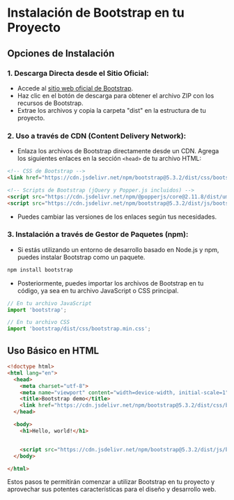 # Instalación de Bootstrap en tu Proyecto

## Opciones de Instalación

### 1. Descarga Directa desde el Sitio Oficial:

- Accede al [sitio web oficial de Bootstrap](https://getbootstrap.com/).
- Haz clic en el botón de descarga para obtener el archivo ZIP con los recursos de Bootstrap.
- Extrae los archivos y copia la carpeta "dist" en la estructura de tu proyecto.

### 2. Uso a través de CDN (Content Delivery Network):

- Enlaza los archivos de Bootstrap directamente desde un CDN. Agrega los siguientes enlaces en la sección `<head>` de tu archivo HTML:

```html
<!-- CSS de Bootstrap -->
<link href="https://cdn.jsdelivr.net/npm/bootstrap@5.3.2/dist/css/bootstrap.min.css" rel="stylesheet" integrity="sha384-T3c6CoIi6uLrA9TneNEoa7RxnatzjcDSCmG1MXxSR1GAsXEV/Dwwykc2MPK8M2HN" crossorigin="anonymous">

<!-- Scripts de Bootstrap (jQuery y Popper.js incluidos) -->
<script src="https://cdn.jsdelivr.net/npm/@popperjs/core@2.11.8/dist/umd/popper.min.js" integrity="sha384-I7E8VVD/ismYTF4hNIPjVp/Zjvgyol6VFvRkX/vR+Vc4jQkC+hVqc2pM8ODewa9r" crossorigin="anonymous"></script>
<script src="https://cdn.jsdelivr.net/npm/bootstrap@5.3.2/dist/js/bootstrap.min.js" integrity="sha384-BBtl+eGJRgqQAUMxJ7pMwbEyER4l1g+O15P+16Ep7Q9Q+zqX6gSbd85u4mG4QzX+" crossorigin="anonymous"></script>
```

- Puedes cambiar las versiones de los enlaces según tus necesidades.

### 3. Instalación a través de Gestor de Paquetes (npm):

- Si estás utilizando un entorno de desarrollo basado en Node.js y npm, puedes instalar Bootstrap como un paquete.

```bash
npm install bootstrap
```

- Posteriormente, puedes importar los archivos de Bootstrap en tu código, ya sea en tu archivo JavaScript o CSS principal.

```javascript
// En tu archivo JavaScript
import 'bootstrap';

// En tu archivo CSS
import 'bootstrap/dist/css/bootstrap.min.css';
```

## Uso Básico en HTML

```html
<!doctype html>
<html lang="en">
  <head>
    <meta charset="utf-8">
    <meta name="viewport" content="width=device-width, initial-scale=1">
    <title>Bootstrap demo</title>
    <link href="https://cdn.jsdelivr.net/npm/bootstrap@5.3.2/dist/css/bootstrap.min.css" rel="stylesheet" integrity="sha384-T3c6CoIi6uLrA9TneNEoa7RxnatzjcDSCmG1MXxSR1GAsXEV/Dwwykc2MPK8M2HN" crossorigin="anonymous">
  </head>

  <body>
    <h1>Hello, world!</h1>


    <script src="https://cdn.jsdelivr.net/npm/bootstrap@5.3.2/dist/js/bootstrap.bundle.min.js" integrity="sha384-C6RzsynM9kWDrMNeT87bh95OGNyZPhcTNXj1NW7RuBCsyN/o0jlpcV8Qyq46cDfL" crossorigin="anonymous"></script>
  </body>

</html>
```

Estos pasos te permitirán comenzar a utilizar Bootstrap en tu proyecto y aprovechar sus potentes características para el diseño y desarrollo web.